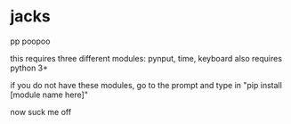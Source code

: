 # jacks
pp poopoo


this requires three different modules: pynput, time, keyboard
also requires python 3+

if you do not have these modules, go to the prompt and type in
"pip install [module name here]"

now suck me off
